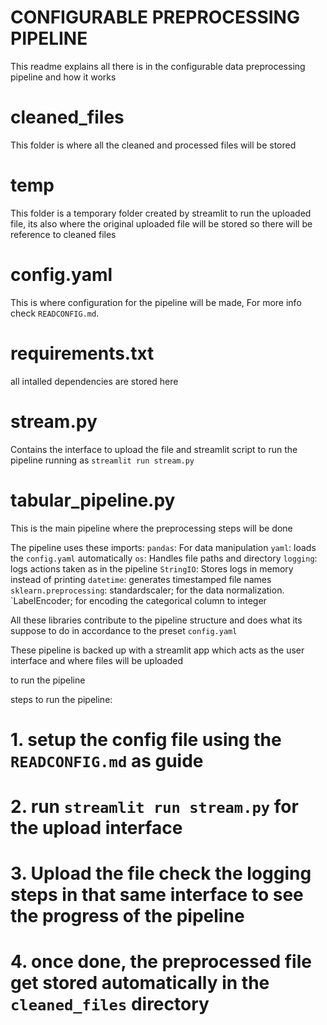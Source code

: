 # CONFIGURABLE PREPROCESSING PIPELINE

This readme explains all there is in the configurable data preprocessing pipeline and how it works

# cleaned_files
This folder is where all the cleaned and processed files will be stored

# temp
This folder is a temporary folder created by streamlit to run the uploaded file, its also where the original uploaded file will be stored so there will be reference to cleaned files

# config.yaml
This is where configuration for the pipeline will be made, For more info check `READCONFIG.md`.

# requirements.txt
all intalled dependencies are stored here

# stream.py
Contains the interface to upload the file and streamlit script to run the pipeline running as `streamlit run stream.py`

# tabular_pipeline.py
This is the main pipeline where the preprocessing steps will be done

The pipeline uses these imports:
`pandas`: For data manipulation
`yaml`: loads the `config.yaml` automatically
`os`: Handles file paths and directory
`logging`: logs actions taken as in the pipeline
`StringIO`: Stores logs in memory instead of printing
`datetime`: generates timestamped file names
`sklearn.preprocessing`: standardscaler; for the data normalization. `LabelEncoder; for encoding the categorical column to integer

All these libraries contribute to the pipeline structure and does what its suppose to do in accordance to the preset `config.yaml`

These pipeline is backed up with a streamlit app which acts as the user interface and where files will be uploaded

to run the pipeline

steps to run the pipeline:
# 1. setup the config file using the `READCONFIG.md` as guide
# 2. run `streamlit run stream.py` for the upload interface
# 3. Upload the file check the logging steps in that same interface to see the progress of the pipeline
# 4. once done, the preprocessed file get stored automatically in the `cleaned_files` directory